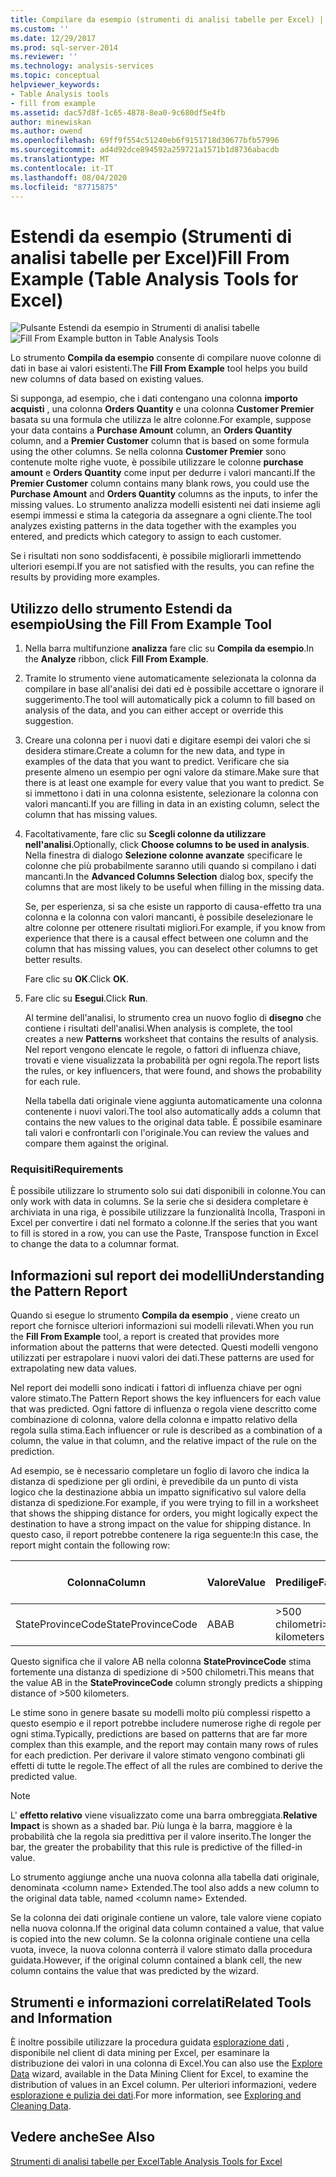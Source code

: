 ```yaml
---
title: Compilare da esempio (strumenti di analisi tabelle per Excel) | Microsoft Docs
ms.custom: ''
ms.date: 12/29/2017
ms.prod: sql-server-2014
ms.reviewer: ''
ms.technology: analysis-services
ms.topic: conceptual
helpviewer_keywords:
- Table Analysis tools
- fill from example
ms.assetid: dac57d8f-1c65-4878-8ea0-9c680df5e4fb
author: minewiskan
ms.author: owend
ms.openlocfilehash: 69ff9f554c51240eb6f9151718d30677bfb57996
ms.sourcegitcommit: ad4d92dce894592a259721a1571b1d8736abacdb
ms.translationtype: MT
ms.contentlocale: it-IT
ms.lasthandoff: 08/04/2020
ms.locfileid: "87715875"
---
```

# <a name="fill-from-example-table-analysis-tools-for-excel"></a><span data-ttu-id="16b70-102">Estendi da esempio (Strumenti di analisi tabelle per Excel)</span><span class="sxs-lookup"><span data-stu-id="16b70-102">Fill From Example (Table Analysis Tools for Excel)</span></span>
  <span data-ttu-id="16b70-103">![Pulsante Estendi da esempio in Strumenti di analisi tabelle](media/tat-fillex.gif "Pulsante Estendi da esempio in Strumenti di analisi tabelle")</span><span class="sxs-lookup"><span data-stu-id="16b70-103">![Fill From Example button in Table Analysis Tools](media/tat-fillex.gif "Fill From Example button in Table Analysis Tools")</span></span>  
  
 <span data-ttu-id="16b70-104">Lo strumento **Compila da esempio** consente di compilare nuove colonne di dati in base ai valori esistenti.</span><span class="sxs-lookup"><span data-stu-id="16b70-104">The **Fill From Example** tool helps you build new columns of data based on existing values.</span></span>  
  
 <span data-ttu-id="16b70-105">Si supponga, ad esempio, che i dati contengano una colonna **importo acquisti** , una colonna **Orders Quantity** e una colonna **Customer Premier** basata su una formula che utilizza le altre colonne.</span><span class="sxs-lookup"><span data-stu-id="16b70-105">For example, suppose your data contains a **Purchase Amount** column, an **Orders Quantity** column, and a **Premier Customer** column that is based on some formula using the other columns.</span></span> <span data-ttu-id="16b70-106">Se nella colonna **Customer Premier** sono contenute molte righe vuote, è possibile utilizzare le colonne **purchase amount** e **Orders Quantity** come input per dedurre i valori mancanti.</span><span class="sxs-lookup"><span data-stu-id="16b70-106">If the  **Premier Customer** column contains many blank rows, you could use the **Purchase Amount** and **Orders Quantity** columns as the inputs, to infer the missing values.</span></span> <span data-ttu-id="16b70-107">Lo strumento analizza modelli esistenti nei dati insieme agli esempi immessi e stima la categoria da assegnare a ogni cliente.</span><span class="sxs-lookup"><span data-stu-id="16b70-107">The tool analyzes existing patterns in the data together with the examples you entered, and predicts which category to assign to each customer.</span></span>  
  
 <span data-ttu-id="16b70-108">Se i risultati non sono soddisfacenti, è possibile migliorarli immettendo ulteriori esempi.</span><span class="sxs-lookup"><span data-stu-id="16b70-108">If you are not satisfied with the results, you can refine the results by providing more examples.</span></span>  
  
## <a name="using-the-fill-from-example-tool"></a><span data-ttu-id="16b70-109">Utilizzo dello strumento Estendi da esempio</span><span class="sxs-lookup"><span data-stu-id="16b70-109">Using the Fill From Example Tool</span></span>  
  
1.  <span data-ttu-id="16b70-110">Nella barra multifunzione **analizza** fare clic su **Compila da esempio**.</span><span class="sxs-lookup"><span data-stu-id="16b70-110">In the **Analyze** ribbon, click **Fill From Example**.</span></span>  
  
2.  <span data-ttu-id="16b70-111">Tramite lo strumento viene automaticamente selezionata la colonna da compilare in base all'analisi dei dati ed è possibile accettare o ignorare il suggerimento.</span><span class="sxs-lookup"><span data-stu-id="16b70-111">The tool will automatically pick a column to fill based on analysis of the data, and you can either accept or override this suggestion.</span></span>  
  
3.  <span data-ttu-id="16b70-112">Creare una colonna per i nuovi dati e digitare esempi dei valori che si desidera stimare.</span><span class="sxs-lookup"><span data-stu-id="16b70-112">Create a column for the new data, and type in examples of the data that you want to predict.</span></span> <span data-ttu-id="16b70-113">Verificare che sia presente almeno un esempio per ogni valore da stimare.</span><span class="sxs-lookup"><span data-stu-id="16b70-113">Make sure that there is at least one example for every value that you want to predict.</span></span> <span data-ttu-id="16b70-114">Se si immettono i dati in una colonna esistente, selezionare la colonna con valori mancanti.</span><span class="sxs-lookup"><span data-stu-id="16b70-114">If you are filling in data in an existing column, select the column that has missing values.</span></span>  
  
4.  <span data-ttu-id="16b70-115">Facoltativamente, fare clic su **Scegli colonne da utilizzare nell'analisi**.</span><span class="sxs-lookup"><span data-stu-id="16b70-115">Optionally, click **Choose columns to be used in analysis**.</span></span> <span data-ttu-id="16b70-116">Nella finestra di dialogo **Selezione colonne avanzate** specificare le colonne che più probabilmente saranno utili quando si compilano i dati mancanti.</span><span class="sxs-lookup"><span data-stu-id="16b70-116">In the **Advanced Columns Selection** dialog box, specify the columns that are most likely to be useful when filling in the missing data.</span></span>  
  
     <span data-ttu-id="16b70-117">Se, per esperienza, si sa che esiste un rapporto di causa-effetto tra una colonna e la colonna con valori mancanti, è possibile deselezionare le altre colonne per ottenere risultati migliori.</span><span class="sxs-lookup"><span data-stu-id="16b70-117">For example, if you know from experience that there is a causal effect between one column and the column that has missing values, you can deselect other columns to get better results.</span></span>  
  
     <span data-ttu-id="16b70-118">Fare clic su **OK**.</span><span class="sxs-lookup"><span data-stu-id="16b70-118">Click **OK**.</span></span>  
  
5.  <span data-ttu-id="16b70-119">Fare clic su **Esegui**.</span><span class="sxs-lookup"><span data-stu-id="16b70-119">Click **Run**.</span></span>  
  
     <span data-ttu-id="16b70-120">Al termine dell'analisi, lo strumento crea un nuovo foglio di **disegno** che contiene i risultati dell'analisi.</span><span class="sxs-lookup"><span data-stu-id="16b70-120">When analysis is complete, the tool creates a new **Patterns** worksheet that contains the results of analysis.</span></span> <span data-ttu-id="16b70-121">Nel report vengono elencate le regole, o fattori di influenza chiave, trovati e viene visualizzata la probabilità per ogni regola.</span><span class="sxs-lookup"><span data-stu-id="16b70-121">The report lists the rules, or key influencers, that were found, and shows the probability for each rule.</span></span>  
  
     <span data-ttu-id="16b70-122">Nella tabella dati originale viene aggiunta automaticamente una colonna contenente i nuovi valori.</span><span class="sxs-lookup"><span data-stu-id="16b70-122">The tool also automatically adds a column that contains the new values to the original data table.</span></span> <span data-ttu-id="16b70-123">È possibile esaminare tali valori e confrontarli con l'originale.</span><span class="sxs-lookup"><span data-stu-id="16b70-123">You can review the values and compare them against the original.</span></span>  
  
### <a name="requirements"></a><span data-ttu-id="16b70-124">Requisiti</span><span class="sxs-lookup"><span data-stu-id="16b70-124">Requirements</span></span>  
 <span data-ttu-id="16b70-125">È possibile utilizzare lo strumento solo sui dati disponibili in colonne.</span><span class="sxs-lookup"><span data-stu-id="16b70-125">You can only work with data in columns.</span></span> <span data-ttu-id="16b70-126">Se la serie che si desidera completare è archiviata in una riga, è possibile utilizzare la funzionalità Incolla, Trasponi in Excel per convertire i dati nel formato a colonne.</span><span class="sxs-lookup"><span data-stu-id="16b70-126">If the series that you want to fill is stored in a row, you can use the Paste, Transpose function in Excel to change the data to a columnar format.</span></span>  
  
## <a name="understanding-the-pattern-report"></a><span data-ttu-id="16b70-127">Informazioni sul report dei modelli</span><span class="sxs-lookup"><span data-stu-id="16b70-127">Understanding the Pattern Report</span></span>  
 <span data-ttu-id="16b70-128">Quando si esegue lo strumento **Compila da esempio** , viene creato un report che fornisce ulteriori informazioni sui modelli rilevati.</span><span class="sxs-lookup"><span data-stu-id="16b70-128">When you run the **Fill From Example** tool, a report is created that provides more information about the patterns that were detected.</span></span> <span data-ttu-id="16b70-129">Questi modelli vengono utilizzati per estrapolare i nuovi valori dei dati.</span><span class="sxs-lookup"><span data-stu-id="16b70-129">These patterns are used for extrapolating new data values.</span></span>  
  
 <span data-ttu-id="16b70-130">Nel report dei modelli sono indicati i fattori di influenza chiave per ogni valore stimato.</span><span class="sxs-lookup"><span data-stu-id="16b70-130">The Pattern Report shows the key influencers for each value that was predicted.</span></span> <span data-ttu-id="16b70-131">Ogni fattore di influenza o regola viene descritto come combinazione di colonna, valore della colonna e impatto relativo della regola sulla stima.</span><span class="sxs-lookup"><span data-stu-id="16b70-131">Each influencer or rule is described as a combination of a column, the value in that column, and the relative impact of the rule on the prediction.</span></span>  
  
 <span data-ttu-id="16b70-132">Ad esempio, se è necessario completare un foglio di lavoro che indica la distanza di spedizione per gli ordini, è prevedibile da un punto di vista logico che la destinazione abbia un impatto significativo sul valore della distanza di spedizione.</span><span class="sxs-lookup"><span data-stu-id="16b70-132">For example, if you were trying to fill in a worksheet that shows the shipping distance for orders, you might logically expect the destination to have a strong impact on the value for shipping distance.</span></span> <span data-ttu-id="16b70-133">In questo caso, il report potrebbe contenere la riga seguente:</span><span class="sxs-lookup"><span data-stu-id="16b70-133">In this case, the report might contain the following row:</span></span>  
  
|<span data-ttu-id="16b70-134">Colonna</span><span class="sxs-lookup"><span data-stu-id="16b70-134">Column</span></span>|<span data-ttu-id="16b70-135">Valore</span><span class="sxs-lookup"><span data-stu-id="16b70-135">Value</span></span>|<span data-ttu-id="16b70-136">Predilige</span><span class="sxs-lookup"><span data-stu-id="16b70-136">Favors</span></span>|<span data-ttu-id="16b70-137">Impatto relativo</span><span class="sxs-lookup"><span data-stu-id="16b70-137">Relative Impact</span></span>|  
|------------|-----------|------------|---------------------|  
|<span data-ttu-id="16b70-138">StateProvinceCode</span><span class="sxs-lookup"><span data-stu-id="16b70-138">StateProvinceCode</span></span>|<span data-ttu-id="16b70-139">AB</span><span class="sxs-lookup"><span data-stu-id="16b70-139">AB</span></span>|<span data-ttu-id="16b70-140">>500 chilometri</span><span class="sxs-lookup"><span data-stu-id="16b70-140">>500 kilometers</span></span>|<span data-ttu-id="16b70-141">80%</span><span class="sxs-lookup"><span data-stu-id="16b70-141">80%</span></span>|  
  
 <span data-ttu-id="16b70-142">Questo significa che il valore AB nella colonna **StateProvinceCode** stima fortemente una distanza di spedizione di >500 chilometri.</span><span class="sxs-lookup"><span data-stu-id="16b70-142">This means that the value AB in the **StateProvinceCode** column strongly predicts a shipping distance of >500 kilometers.</span></span>  
  
 <span data-ttu-id="16b70-143">Le stime sono in genere basate su modelli molto più complessi rispetto a questo esempio e il report potrebbe includere numerose righe di regole per ogni stima.</span><span class="sxs-lookup"><span data-stu-id="16b70-143">Typically, predictions are based on patterns that are far more complex than this example, and the report may contain many rows of rules for each prediction.</span></span> <span data-ttu-id="16b70-144">Per derivare il valore stimato vengono combinati gli effetti di tutte le regole.</span><span class="sxs-lookup"><span data-stu-id="16b70-144">The effect of all the rules are combined to derive the predicted value.</span></span>  
  
> [!NOTE]  
>  <span data-ttu-id="16b70-145">L' **effetto relativo** viene visualizzato come una barra ombreggiata.</span><span class="sxs-lookup"><span data-stu-id="16b70-145">**Relative Impact** is shown as a shaded bar.</span></span> <span data-ttu-id="16b70-146">Più lunga è la barra, maggiore è la probabilità che la regola sia predittiva per il valore inserito.</span><span class="sxs-lookup"><span data-stu-id="16b70-146">The longer the bar, the greater the probability that this rule is predictive of the filled-in value.</span></span>  
  
 <span data-ttu-id="16b70-147">Lo strumento aggiunge anche una nuova colonna alla tabella dati originale, denominata \<column name> Extended.</span><span class="sxs-lookup"><span data-stu-id="16b70-147">The tool also adds a new column to the original data table, named \<column name> Extended.</span></span>  
  
 <span data-ttu-id="16b70-148">Se la colonna dei dati originale contiene un valore, tale valore viene copiato nella nuova colonna.</span><span class="sxs-lookup"><span data-stu-id="16b70-148">If the original data column contained a value, that value is copied into the new column.</span></span> <span data-ttu-id="16b70-149">Se la colonna originale contiene una cella vuota, invece, la nuova colonna conterrà il valore stimato dalla procedura guidata.</span><span class="sxs-lookup"><span data-stu-id="16b70-149">However, if the original column contained a blank cell, the new column contains the value that was predicted by the wizard.</span></span>  
  
## <a name="related-tools-and-information"></a><span data-ttu-id="16b70-150">Strumenti e informazioni correlati</span><span class="sxs-lookup"><span data-stu-id="16b70-150">Related Tools and Information</span></span>  
 <span data-ttu-id="16b70-151">È inoltre possibile utilizzare la procedura guidata [esplorazione dati](explore-data-sql-server-data-mining-add-ins.md) , disponibile nel client di data mining per Excel, per esaminare la distribuzione dei valori in una colonna di Excel.</span><span class="sxs-lookup"><span data-stu-id="16b70-151">You can also use the [Explore Data](explore-data-sql-server-data-mining-add-ins.md) wizard, available in the Data Mining Client for Excel, to examine the distribution of values in an Excel column.</span></span> <span data-ttu-id="16b70-152">Per ulteriori informazioni, vedere [esplorazione e pulizia dei dati](exploring-and-cleaning-data.md).</span><span class="sxs-lookup"><span data-stu-id="16b70-152">For more information, see [Exploring and Cleaning Data](exploring-and-cleaning-data.md).</span></span>  
  
## <a name="see-also"></a><span data-ttu-id="16b70-153">Vedere anche</span><span class="sxs-lookup"><span data-stu-id="16b70-153">See Also</span></span>  
 [<span data-ttu-id="16b70-154">Strumenti di analisi tabelle per Excel</span><span class="sxs-lookup"><span data-stu-id="16b70-154">Table Analysis Tools for Excel</span></span>](table-analysis-tools-for-excel.md)  
  
  
